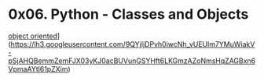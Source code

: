 # 0x06. Python - Classes and Objects
[object oriented](example.png)](https://lh3.googleusercontent.com/9QYjIjDPvh0iwcNh_vUEUlm7YMuWiakV-pSjAHQBemmZemFJX03yKJ0acBUVunGSYHft6LKGmzAZoNmsHqZAGBxn6VpmaAYtl61pZXim)
